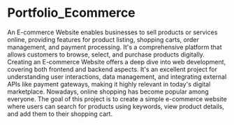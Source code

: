 # Portfolio_Ecommerce
An E-commerce Website enables businesses to sell products or services online, providing features for product listing, shopping carts, order management, and payment processing. It's a comprehensive platform that allows customers to browse, select, and purchase products digitally. Creating an E-commerce Website offers a deep dive into web development, covering both frontend and backend aspects. It's an excellent project for understanding user interactions, data management, and integrating external APIs like payment gateways, making it highly relevant in today's digital marketplace. Nowadays, online shopping has become popular among everyone. The goal of this project is to create a simple e-commerce website where users can search for products using keywords, view product details, and add them to their shopping cart.
